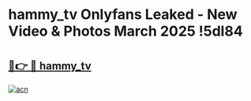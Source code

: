 # hammy_tv Onlyfans Leaked - New Video & Photos March 2025 !5dl84

# <h2><a href="https://op8bcp.iuczelnia.edu.pl?title=hammy_tv&ref=5dl84">🔗👉 🔴 hammy_tv</a></h2>

[![acn](https://github.com/user-attachments/assets/0f9c940e-d8b0-45ae-aac7-cd30a18b3e1c)](https://op8bcp.iuczelnia.edu.pl?title=hammy_tv&ref=5dl84)

